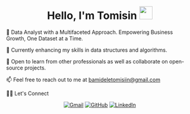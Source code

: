 <h1 align="center">Hello, I'm Tomisin <img src="https://media.giphy.com/media/hvRJCLFzcasrR4ia7z/giphy.gif" width="35"></h1>

<p align="center">

🚀 Data Analyst with a Multifaceted Approach. Empowering Business Growth, One Dataset at a Time.

🌱 Currently enhancing my skills in data structures and algorithms.

💬 Open to learn from other professionals as well as collaborate on open-source projects.

📫 Feel free to reach out to me at bamideletomisiin@gmail.com

🙋‍♀️ Let's Connect

<p align="center">
	<a href="mailto:bamideletomisiin@gmail.com"><img src="https://img.icons8.com/bubbles/50/000000/gmail.png" alt="Gmail"/></a>
	<a href="https://github.com/tomisi"><img src="https://img.icons8.com/bubbles/50/000000/github.png" alt="GitHub"/></a>
	<a href="https://https://www.linkedin.com/in/tomisin-b-225aa819a//"><img src="https://img.icons8.com/bubbles/50/000000/linkedin.png" alt="LinkedIn"/></a>
</p>
